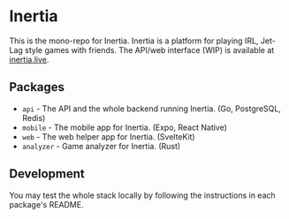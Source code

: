 # Inertia

This is the mono-repo for Inertia.
Inertia is a platform for playing IRL, Jet-Lag style games with friends.
The API/web interface (WIP) is available at [inertia.live](https://inertia.live).

## Packages

- `api` - The API and the whole backend running Inertia. (Go, PostgreSQL, Redis)
- `mobile` - The mobile app for Inertia. (Expo, React Native)
- `web` - The web helper app for Inertia. (SvelteKit)
- `analyzer` - Game analyzer for Inertia. (Rust)

## Development

You may test the whole stack locally by following the instructions in each package's README.
